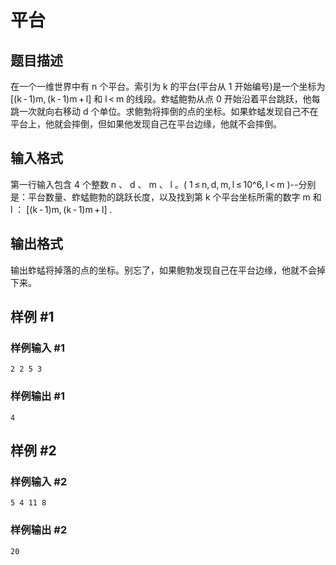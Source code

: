 # 平台
## 题目描述

在一个一维世界中有 n 个平台。索引为 k 的平台(平台从 1 开始编号)是一个坐标为 [(k - 1)m, (k - 1)m + l] 和 l < m 的线段。蚱蜢鲍勃从点 0 开始沿着平台跳跃，他每跳一次就向右移动 d 个单位。求鲍勃将摔倒的点的坐标。如果蚱蜢发现自己不在平台上，他就会摔倒，但如果他发现自己在平台边缘，他就不会摔倒。

## 输入格式

第一行输入包含 4 个整数 n 、 d 、 m 、 l 。( 1 ≤ n, d, m, l ≤ 10^6, l < m )--分别是：平台数量、蚱蜢鲍勃的跳跃长度，以及找到第 k 个平台坐标所需的数字 m 和 l ： [(k - 1)m, (k - 1)m + l] .

## 输出格式

输出蚱蜢将掉落的点的坐标。别忘了，如果鲍勃发现自己在平台边缘，他就不会掉下来。

## 样例 #1

### 样例输入 #1

```
2 2 5 3
```

### 样例输出 #1

```
4
```

## 样例 #2

### 样例输入 #2

```
5 4 11 8
```

### 样例输出 #2

```
20
```